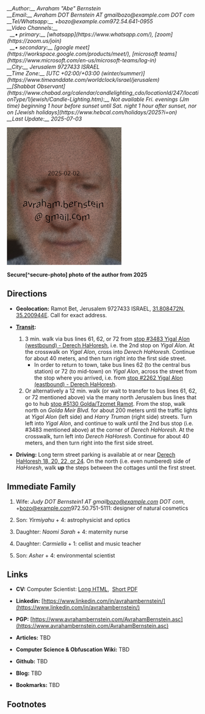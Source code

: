 
<address markdown="1">
__Author:__ Avraham "Abe" Bernstein
<br/>__Email:__ Avraham DOT Bernstein AT gmail<span class="hide">bozo@example.com</span> DOT com
<br/>__Tel/Whatsapp:__ +<span class="hide">bozo@example.com</span>972.54.641-0955
<br/>__Video Channels:__
<br/>&nbsp;&nbsp;__&#x2022; primary:__ [whatsapp](https://www.whatsapp.com/), [zoom](https://zoom.us/join)
<br/>&nbsp;&nbsp;__&#x2022; secondary:__ [google meet](https://workspace.google.com/products/meet/), [microsoft teams](https://www.microsoft.com/en-us/microsoft-teams/log-in)
<br/>__City:__ Jerusalem 9727433 ISRAEL
<br/>__Time Zone:__ [UTC +02:00/+03:00 (winter/summer)](https://www.timeanddate.com/worldclock/israel/jerusalem)
<br/>__[Shabbat Observant](https://www.chabad.org/calendar/candlelighting_cdo/locationId/247/locationType/1/jewish/Candle-Lighting.htm):__ Not available Fri. evenings (Jm time) beginning 1 hour before sunset until Sat. night 1 hour after sunset, nor on [Jewish holidays](https://www.hebcal.com/holidays/2025?i=on)
<br/>__Last Update:__ 2025-07-03
</address>

![Secure photo of the author](AvrahamAbeBernstein-20250202-Watermarked.20pc.png "Secure photo of the author from 2025")

__Secure[^secure-photo] photo of the author from 2025__

## Directions

* __Geolocation:__ Ramot Bet, Jerusalem 9727433 ISRAEL, [31.808472N, 35.200944E](https://www.google.com/maps/place/31.808472,35.200944). Call for exact address.

* __[Transit](https://moovitapp.com/index/en/public_transit-Jerusalem-Israel-site_21889814-1):__ 
	1. 3 min. walk via bus lines 61, 62, or 72 from [stop #3483 Yigal Alon (westbound) - Derech HaHoresh](https://www.google.com/maps/place/Yigal+Allon%2FHaHoresh+Road/@31.8083434,35.2003684,17.13z/data=!4m14!1m7!3m6!1s0x1502d611ce627b0d:0x85b254a042ae21b9!2z15nXkteQ15wg15DXnNeV158v16knJ9eZ!8m2!3d31.808916!4d35.200722!16s%2Fg%2F12hrkrhm8!3m5!1s0x1502d60fc8b79bc7:0x3e3a8a7dc9ab930d!8m2!3d31.810358!4d35.201721!16s%2Fg%2F12hm16kmn?hl=en-US&entry=ttu&g_ep=EgoyMDI1MDQwMS4wIKXMDSoASAFQAw%3D%3D), i.e. the 2nd stop on _Yigal Alon_. At the crosswalk on _Yigal Alon_, cross into _Derech HaHoresh_. Continue for about 40 meters, and then turn right into the first side street.
		* In order to return to town, take bus lines 62 (to the central bus station) or 72 (to mid-town) on _Yigal Alon_, across the street from the stop where you arrived, i.e. from [stop #2262 Yigal Alon (eastbound) - Derech HaHoresh](https://www.google.com/maps/place/Yigal+Allon%2FHaHoresh+Road/@31.8091604,35.2014654,18.58z/data=!4m6!3m5!1s0x1502d60fd7cd4491:0x3d6c0f4d8bc96fac!8m2!3d31.80946!4d35.201637!16s%2Fg%2F12hn7ywtg?hl=en-US&entry=ttu&g_ep=EgoyMDI1MDYzMC4wIKXMDSoASAFQAw%3D%3D).
	2. Or alternatively a 12 min. walk (or wait to transfer to bus lines 61, 62, or 72 mentioned above) via the many north Jerusalem bus lines that go to hub [stop #5130 Golda/Tzomet Ramot](https://www.google.com/maps/place/Ramot+Junction%2FGolda/@31.8088152,35.2036742,18z/data=!4m5!3m4!1s0x1502d6055edc8dc9:0x9d0c1ea988bd94c2!8m2!3d31.8096483!4d35.2040617?hl=en-US). From the stop, walk north on _Golda Meir Blvd._ for about 200 meters until the traffic lights at _Yigal Alon_ (left side) and _Harry Truman_ (right side) streets. Turn left into _Yigal Alon_, and continue to walk until the 2nd bus stop (i.e. #3483 mentioned above) at the corner of _Derech HaHoresh_. At the crosswalk, turn left into _Derech HaHoresh_. Continue for about 40 meters, and then turn right into the first side street.

* __Driving:__ Long term street parking is available at or near [Derech HaHoresh 18, 20, 22, or 24](https://www.google.com/maps/place/Derech+Hahoresh+8-30,+Jerusalem/@31.8083226,35.1986383,17z/data=!3m1!4b1!4m14!1m7!3m6!1s0x1502d611ce627b0d:0x85b254a042ae21b9!2z15nXkteQ15wg15DXnNeV158v16knJ9eZ!8m2!3d31.808916!4d35.200722!16s%2Fg%2F12hrkrhm8!3m5!1s0x1502d611cab7eed3:0xb28cfd5d57b34ef6!8m2!3d31.8083226!4d35.2012132!16s%2Fg%2F11g62crx2y?hl=en-US&entry=ttu&g_ep=EgoyMDI1MDQwMS4wIKXMDSoASAFQAw%3D%3D). On the north (i.e. even numbered) side of _HaHoresh_, walk __up__ the steps between the cottages until the first street.

## Immediate Family

1. Wife: <i>Judy DOT Bernstein1 AT gmail<span class="hide">bozo@example.com</span> DOT com</i>, +<span class="hide">bozo@example.com</span>972.50.751-5111: designer of natural cosmetics

2. Son: _Yirmiyahu_ + 4: astrophysicist and optics

3. Daughter: _Naomi Sarah_ + 4: maternity nurse

4. Daughter: _Carmiella_ + 1: cellist and music teacher

5. Son: _Asher_ + 4: environmental scientist

## Links

* __CV:__ Computer Scientist: [Long HTML](https://www.avrahambernstein.com/cv/AvrahamAbeBernstein-CV.html),&nbsp;&nbsp;[Short PDF](https://www.avrahambernstein.com/cv/AvrahamAbeBernstein-CV.pdf)

* __Linkedin:__ [https://www.linkedin.com/in/avrahambernstein/](https://www.linkedin.com/in/avrahambernstein/)

* __PGP:__ [https://www.avrahambernstein.com/AvrahamBernstein.asc](https://www.avrahambernstein.com/AvrahamBernstein.asc)

* __Articles:__ TBD

* __Computer Science & Obfuscation Wiki:__ TBD

* __Github:__ TBD

* __Blog:__ TBD

* __Bookmarks:__ TBD

## Footnotes
